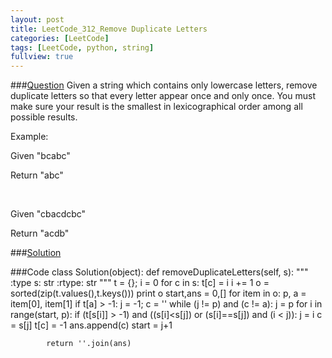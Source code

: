 ```yaml
---
layout: post
title: LeetCode_312_Remove Duplicate Letters
categories: [LeetCode]
tags: [LeetCode, python, string]
fullview: true
---
```

###[Question](https://leetcode.com/problems/remove-duplicate-letters/)
Given a string which contains only lowercase letters, remove duplicate letters so that every letter appear once and only once. You must make sure your result is the smallest in lexicographical order among all possible results.

Example:

Given "bcabc"

Return "abc"

</br>

Given "cbacdcbc"

Return "acdb"
    
###[Solution](https://leetcode.com/discuss/73777/easy-to-understand-iterative-java-solution)


###Code
	class Solution(object):
        def removeDuplicateLetters(self, s):
            """
            :type s: str
            :rtype: str
            """
            t = {}; i = 0
            for c in s:
                t[c] = i
                i += 1
            o = sorted(zip(t.values(),t.keys()))
            print o
            start,ans = 0,[]
            for item in o:
                p, a = item[0], item[1]
                if t[a] > -1:
                    j = -1; c = ''
                    while (j != p) and (c != a):
                        j = p
                        for i in range(start, p):
                            if (t[s[i]] > -1) and ((s[i]<s[j]) or (s[i]==s[j]) and (i < j)):
                                j = i
                        c = s[j]
                        t[c] = -1
                        ans.append(c)
                        start = j+1
            
            return ''.join(ans)